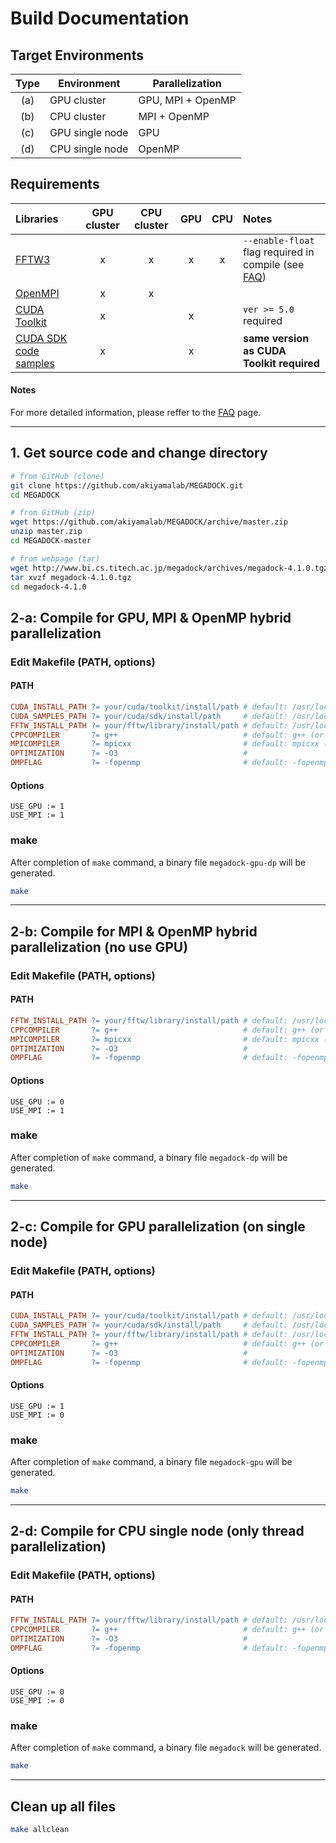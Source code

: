 # Build Documentation

## Target Environments
| Type | Environment     | Parallelization   |
|:----:|-----------------|-------------------|
|  (a) | GPU cluster     | GPU, MPI + OpenMP |
|  (b) | CPU cluster     | MPI + OpenMP      |
|  (c) | GPU single node | GPU               |
|  (d) | CPU single node | OpenMP            |

## Requirements
| Libraries                                                       | GPU cluster | CPU cluster | GPU | CPU | Notes |
|:----------------------------------------------------------------|:-----------:|:-----------:|:---:|:---:|:------|
| [FFTW3](http://www.fftw.org)                                    | x           | x           | x   | x   | `--enable-float` flag required in compile (see [FAQ](http://www.bi.cs.titech.ac.jp/megadock/faq.html))|
| [OpenMPI](http://www.open-mpi.org)                              | x           | x           |     |     |       |
| [CUDA Toolkit](https://developer.nvidia.com/cuda-zone)          | x           |             | x   |     | `ver >= 5.0` required |
| [CUDA SDK code samples](https://developer.nvidia.com/cuda-zone) | x           |             | x   |     | **same version as CUDA Toolkit required** |

#### Notes
For more detailed information, please reffer to the [FAQ](http://www.bi.cs.titech.ac.jp/megadock/faq.html) page.

--------------------------------------------------------


## 1. Get source code and change directory
```sh
# from GitHub (clone)
git clone https://github.com/akiyamalab/MEGADOCK.git
cd MEGADOCK

# from GitHub (zip)
wget https://github.com/akiyamalab/MEGADOCK/archive/master.zip
unzip master.zip
cd MEGADOCK-master

# from webpage (tar)
wget http://www.bi.cs.titech.ac.jp/megadock/archives/megadock-4.1.0.tgz
tar xvzf megadock-4.1.0.tgz
cd megadock-4.1.0
```


## 2-a: Compile for GPU, MPI & OpenMP hybrid parallelization

### Edit Makefile (PATH, options)

#### PATH
```Makefile
CUDA_INSTALL_PATH ?= your/cuda/toolkit/install/path # default: /usr/local/cuda
CUDA_SAMPLES_PATH ?= your/cuda/sdk/install/path     # default: /usr/local/cuda/samples
FFTW_INSTALL_PATH ?= your/fftw/library/install/path # default: /usr/local
CPPCOMPILER       ?= g++                            # default: g++ (or icpc, others)
MPICOMPILER       ?= mpicxx                         # default: mpicxx (or others)
OPTIMIZATION      ?= -O3                            # 
OMPFLAG           ?= -fopenmp                       # default: -fopenmp (g++), or -openmp, -qopenmp (intel)
```
#### Options
```
USE_GPU := 1
USE_MPI := 1
```

### make
After completion of `make` command, a binary file `megadock-gpu-dp` will be generated.
```sh
make
```

--------------------------------------------------------

## 2-b: Compile for MPI & OpenMP hybrid parallelization (no use GPU)

### Edit Makefile (PATH, options)

#### PATH
```Makefile
FFTW_INSTALL_PATH ?= your/fftw/library/install/path # default: /usr/local
CPPCOMPILER       ?= g++                            # default: g++ (or icpc, others)
MPICOMPILER       ?= mpicxx                         # default: mpicxx (or others)
OPTIMIZATION      ?= -O3                            # 
OMPFLAG           ?= -fopenmp                       # default: -fopenmp (g++), or -openmp, -qopenmp (intel)
```
#### Options
```
USE_GPU := 0
USE_MPI := 1
```

### make
After completion of `make` command, a binary file `megadock-dp` will be generated.
```sh
make
```

--------------------------------------------------------

## 2-c: Compile for GPU parallelization (on single node)

### Edit Makefile (PATH, options)

#### PATH
```Makefile
CUDA_INSTALL_PATH ?= your/cuda/toolkit/install/path # default: /usr/local/cuda
CUDA_SAMPLES_PATH ?= your/cuda/sdk/install/path     # default: /usr/local/cuda/samples
FFTW_INSTALL_PATH ?= your/fftw/library/install/path # default: /usr/local
CPPCOMPILER       ?= g++                            # default: g++ (or icpc, others)
OPTIMIZATION      ?= -O3                            # 
OMPFLAG           ?= -fopenmp                       # default: -fopenmp (g++), or -openmp, -qopenmp (intel)
```
#### Options
```
USE_GPU := 1
USE_MPI := 0
```

### make
After completion of `make` command, a binary file `megadock-gpu` will be generated.
```sh
make
```

--------------------------------------------------------

## 2-d: Compile for CPU single node (only thread parallelization)

### Edit Makefile (PATH, options)

#### PATH
```Makefile
FFTW_INSTALL_PATH ?= your/fftw/library/install/path # default: /usr/local
CPPCOMPILER       ?= g++                            # default: g++ (or icpc, others)
OPTIMIZATION      ?= -O3                            # 
OMPFLAG           ?= -fopenmp                       # default: -fopenmp (g++), or -openmp, -qopenmp (intel)
```
#### Options
```
USE_GPU := 0
USE_MPI := 0
```

### make
After completion of `make` command, a binary file `megadock` will be generated.
```sh
make
```

--------------------------------------------------------

## Clean up all files

```sh
make allclean
```


